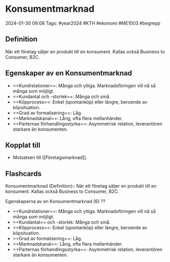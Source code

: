 # Konsumentmarknad

2024-01-30 09:08
Tags: #year2024 #KTH #ekonomi #ME1003 #begrepp

## Definition

När ett företag säljer en produkt till en konsument. Kallas också Business to Consumer, B2C.

## Egenskaper av en Konsumentmarknad

- ==Kundrelationer==: Många och ytliga. Marknadsföringen vill nå så många som möjligt.
- ==Kundantal och -storlek==: Många och små.
- ==Köpprocess==: Enkel (spontanköp) eller längre, beroende av köpsituation.
- ==Grad av formalisering==: Låg.
- ==Marknadskanal==: Lång, ofta flera mellanhänder.
- ==Parternas förhandlingsstyrka==: Asymmetrisk relation, leverantören starkare än konsumenten.

## Kopplat till

- Motsatsen till [[Företagsmarknad]].

## Flashcards

Konsumentmarknad (Definition):: När ett företag säljer en produkt till en konsument. Kallas också Business to Consumer, B2C.

Egenskaperna av en Konsumentmarknad (6)
??
- ==Kundrelationer==: Många och ytliga. Marknadsföringen vill nå så många som möjligt.
- ==Kundantal== och -storlek: Många och små.
- ==Köpprocess==: Enkel (spontanköp) eller längre, beroende av köpsituation.
- ==Grad av formalisering==: Låg.
- ==Marknadskanal==: Lång, ofta flera mellanhänder.
- ==Parternas förhandlingsstyrka==: Asymmetrisk relation, leverantören starkare än konsumenten.
